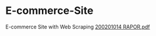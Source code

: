 # E-commerce-Site
E-commerce Site with Web Scraping
[200201014 RAPOR.pdf](https://github.com/SevvalAckln/E-commerce-Site/files/11375052/200201014.RAPOR.pdf)
